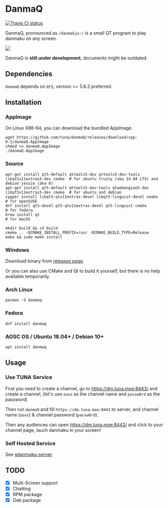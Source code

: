 
# DanmaQ  

[![Travis CI status](https://travis-ci.org/tuna/danmaQ.svg?branch=master)](https://travis-ci.org/tuna/danmaQ?branch=master)

DanmaQ, pronounced as `/danmakju:/` is a small QT program to play danmaku on any screen.

![](https://raw.githubusercontent.com/tuna/danmaQ/master/screenshots/xiaowang.png)

DanmaQ is **still under development**, documents might be outdated.

## Dependencies

`danmaQ` depends on `Qt5`, version >= 5.6.2 preferred.

## Installation

### AppImage
On Linux X86-64, you can download the bundled AppImage.
   
    wget https://github.com/tuna/danmaQ/releases/download/cpp-0.1/danmaQ.AppImage
    chmod +x danmaQ.AppImage
    ./danmaQ.AppImage

### Source

    apt-get install qt5-default qttools5-dev qttools5-dev-tools libqt5x11extras5-dev cmake  # for ubuntu trusty (aka 14.04 LTS) and debian jessie (aka 8)
    apt-get install qt5-default qttools5-dev-tools qtwebengine5-dev libqt5x11extras5-dev cmake  # for ubuntu and debian
    zypper install libqt5-qtx11extras-devel libqt5-linguist-devel cmake        # for openSUSE
    dnf install qt5-devel qt5-qtx11extras-devel qt5-linguist cmake             # for fedora
    brew install qt                                                            # for macOS
    
    mkdir build && cd build 
    cmake .. -DCMAKE_INSTALL_PREFIX=/usr -DCMAKE_BUILD_TYPE=Release 
    make && sudo make install

### Windows

Download binary from [releases page](https://github.com/tuna/danmaQ/releases/).

Or you can also use CMake and Qt to build it yourself, but there is no help available temporarily.

### Arch Linux

    pacman -S danmaq

### Fedora

    dnf install danmaq

### AOSC OS / Ubuntu 18.04+ / Debian 10+

    apt install danmaq

## Usage

### Use TUNA Service

First you need to create a channel, go to https://dm.tuna.moe:8443/ and create a channel, 
(let's use `ooxx` as the channel name and `passw0rd` as the password)

Then run `danmaQ` and fill `https://dm.tuna.moe:8443` to server, 
and channel name (`ooxx`) & channel password (`passw0rd`). 

Then any audiences can open https://dm.tuna.moe:8443/ and click to your channel page,
lauch danmaku in your screen!

### Self Hosted Service

See [gdanmaku-server](https://github.com/tuna/gdanmaku-server).

## TODO

- [x] Multi-Screen support
- [x] Chatting
- [x] RPM package
- [x] Deb package
